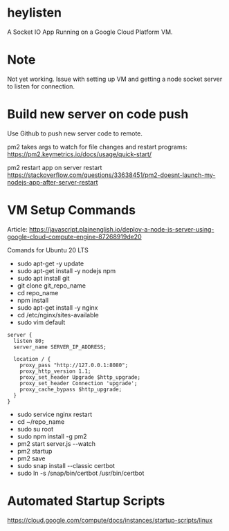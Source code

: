 # heylisten

A Socket IO App Running on a Google Cloud Platform VM.

# Note

Not yet working. Issue with setting up VM and getting a node socket server to listen for connection.

# Build new server on code push

Use Github to push new server code to remote.

pm2 takes args to watch for file changes and restart programs: https://pm2.keymetrics.io/docs/usage/quick-start/

pm2 restart app on server restart
https://stackoverflow.com/questions/33638451/pm2-doesnt-launch-my-nodejs-app-after-server-restart

# VM Setup Commands

Article: https://javascript.plainenglish.io/deploy-a-node-js-server-using-google-cloud-compute-engine-87268919de20

Comands for Ubuntu 20 LTS

- sudo apt-get -y update
- sudo apt-get install -y nodejs npm
- sudo apt install git
- git clone git_repo_name
- cd repo_name
- npm install
- sudo apt-get install -y nginx
- cd /etc/nginx/sites-available
- sudo vim default

```
server {
  listen 80;
  server_name SERVER_IP_ADDRESS;

  location / {
    proxy_pass "http://127.0.0.1:8080";
    proxy_http_version 1.1;
    proxy_set_header Upgrade $http_upgrade;
    proxy_set_header Connection 'upgrade';
    proxy_cache_bypass $http_upgrade;
  }
}
```

- sudo service nginx restart
- cd ~/repo_name
- sudo su root
- sudo npm install -g pm2
- pm2 start server.js --watch
- pm2 startup
- pm2 save
- sudo snap install --classic certbot
- sudo ln -s /snap/bin/certbot /usr/bin/certbot


# Automated Startup Scripts

https://cloud.google.com/compute/docs/instances/startup-scripts/linux
